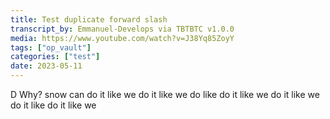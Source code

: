 ```yaml
---
title: Test duplicate forward slash
transcript_by: Emmanuel-Develops via TBTBTC v1.0.0
media: https://www.youtube.com/watch?v=J38Yq85ZoyY
tags: ["op_vault"]
categories: ["test"]
date: 2023-05-11
---
```


 D Why? snow can do it like we do it like we do like do it like we do it like we do it like do it like we
